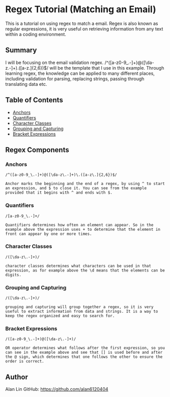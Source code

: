 # Regex Tutorial (Matching an Email)

This is a tutorial on using regex to match a email. Regex is also known as regular expressions, it is very useful on retrieving information from any text within a coding environment. 

## Summary

I will be focusing on the email validation regex. /^([a-z0-9_\.-]+)@([\da-z\.-]+)\.([a-z\.]{2,6})$/ will be the template that I use in this example. Through learning regex, the knowledge can be applied to many different places, including validation for parsing, replacing strings, passing through translating data etc.

## Table of Contents

- [Anchors](#anchors)
- [Quantifiers](#quantifiers)
- [Character Classes](#character-classes)
- [Grouping and Capturing](#grouping-and-capturing)
- [Bracket Expressions](#bracket-expressions)

## Regex Components

### Anchors

    /^([a-z0-9_\.-]+)@([\da-z\.-]+)\.([a-z\.]{2,6})$/

    Anchor marks the beginning and the end of a regex, by using ^ to start an expression, and $ to close it. You can see from the example provided that it begins with ^ and ends with $.

### Quantifiers

    /[a-z0-9_\.-]+/

    Quantifiers determines how often an element can appear. So in the example above the expression uses + to determine that the element in front can appear by one or more times.

### Character Classes

    /([\da-z\.-]+)/

    character classes determines what characters can be used in that expression, as for example above the \d means that the elements can be digits.

### Grouping and Capturing

    /([\da-z\.-]+)/

    grouping and capturing will group together a regex, so it is very useful to extract information from data and strings. It is a way to keep the regex organized and easy to search for.

### Bracket Expressions

    /([a-z0-9_\.-]+)@([\da-z\.-]+)/

    OR operator determines what follows after the first expression, so you can see in the example above and see that [] is used before and after the @ sign, which determines that one follows the other to ensure the order is correct.

## Author

Alan Lin GitHub: https://github.com/alan6120404